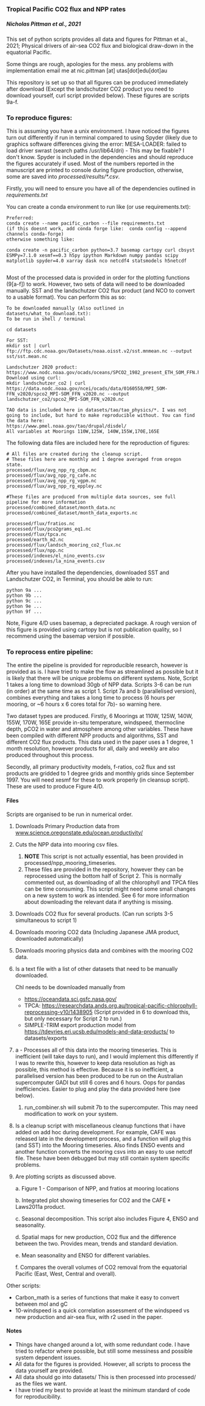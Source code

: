 ### Tropical Pacific CO2 flux and NPP rates

##### Nicholas Pittman et al., 2021

This set of python scripts provides all data and figures for Pittman et al., 2021; Physical drivers of air-sea CO2 flux and biological draw-down in the equatorial Pacific.

Some things are rough, apologies for the mess. any problems with implementation email me at nic.pittman [at] utas[dot]edu[dot]au

This repository is set up so that all figures can be produced immediately after download (Except the landschutzer CO2 product you need to download yourself, curl script provided below). These figures are scripts 9a-f. 



### To reproduce figures:

This is assuming you have a unix environment. I have noticed the figures turn out differently if run in terminal compared to using Spyder (likely due to graphics software differences giving the error: MESA-LOADER: failed to load driver swrast (search paths /usr/lib64/dri) - This may be fixable? I don't know. Spyder is included in the dependencies and should reproduce the figures accurately if used.  Most of the numbers reported in the manuscript are printed to console during figure production, otherwise, some are saved into *processed/results/\*.csv*.

Firstly, you will need to ensure you have all of the dependencies outlined in *requirements.txt*

You can create a conda environment to run like (or use requirements.txt):

```
Preferred:
conda create --name pacific_carbon --file requirements.txt
(if this doesnt work, add conda forge like:  conda config --append channels conda-forge)
otherwise something like:

conda create -n pacific_carbon python=3.7 basemap cartopy curl cbsyst ESMPy=7.1.0 xesmf==0.3 h5py ipython Markdown numpy pandas scipy matplotlib spyder=4.0 xarray dask nco netcdf4 statsmodels h5netcdf


```

Most of the processed data is provided in order for the plotting functions (9[a-f]) to work. However, two sets of data will need to be downloaded manually. SST and the landschutzer CO2 flux product (and NCO to convert to a usable format). You can perform this as so:

```To download manually:
To be downloaded manually (Also outlined in datasets/what_to_download.txt):
To be run in shell / terminal

cd datasets

For SST:
mkdir sst | curl ftp://ftp.cdc.noaa.gov/Datasets/noaa.oisst.v2/sst.mnmean.nc --output sst/sst.mean.nc

Landschutzer 2020 product:
https://www.nodc.noaa.gov/ocads/oceans/SPCO2_1982_present_ETH_SOM_FFN.html
Download using curl:
mkdir landschutzer_co2 | curl https://data.nodc.noaa.gov/ncei/ocads/data/0160558/MPI_SOM-FFN_v2020/spco2_MPI-SOM_FFN_v2020.nc --output landschutzer_co2/spco2_MPI-SOM_FFN_v2020.nc

TAO data is included here in datasets/tao/tao_physics/*. I was not going to include, but hard to make reproducible without. You can find the data here:
https://www.pmel.noaa.gov/tao/drupal/disdel/
All variables at Moorings 110W,125W, 140W,155W,170E,165E
```



The following data files are included here for the reproduction of figures:

    # All files are created during the cleanup script.
    # These files here are monthly and 1 degree averaged from oregon state.
    processed/flux/avg_npp_rg_cbpm.nc 					
    processed/flux/avg_npp_rg_cafe.nc					
    processed/flux/avg_npp_rg_vgpm.nc					
    processed/flux/avg_npp_rg_eppley.nc 				
    
    #These files are produced from multiple data sources, see full pipeline for more information
    processed/combined_dataset/month_data.nc			
    processed/combined_dataset/month_data_exports.nc 	
    
    processed/flux/fratios.nc 							
    processed/flux/pco2grams_eq1.nc 					
    processed/flux/tpca.nc 								
    processed/earth_m2.nc							
    processed/flux/landsch_mooring_co2_flux.nc 		
    processed/flux/npp.nc								
    processed/indexes/el_nino_events.csv				
    processed/indexes/la_nina_events.csv

After you have installed the dependencies, downloaded SST and Landschutzer CO2, in Terminal, you should be able to run:

```
python 9a ... 
python 9b ...
python 9c ...
python 9e ...
python 9f ...
```

Note, Figure 4/D uses basemap, a depreciated package. A rough version of this figure is provided using cartopy but is not publication quality, so I recommend using the basemap version if possible. 

### To reprocess entire pipeline:

The entire the pipeline is provided for reproducible research, however is provided as is. I have tried to make the flow as streamlined as possible but it is likely that there will be unique problems on different systems. Note, Script 1 takes a long time to download 30gb of NPP data. Scripts 3-6 can be run (in order) at the same time as script 1. Script 7a and b (parallelised version), combines everything and takes a long time to process (6 hours per mooring, or ~6 hours x 6 cores total for 7b)- so warning here. 

Two dataset types are produced. Firstly, 6 Moorings at 110W, 125W, 140W, 155W, 170W, 165E provide in-situ temperature, windspeed, thermocline depth, pCO2 in water and atmosphere among other variables. These have been compiled with different NPP products and algorithms, SST and different CO2 flux products. This data used in the paper uses a 1 degree, 1 month resolution, however products for all, daily and weekly are also produced throughout this process. 

Secondly, all primary productivity models, f-ratios, co2 flux and sst products are gridded to 1 degree grids and monthly grids since September 1997. You will need xesmf for these to work properly (in cleansup script). These are used to produce Figure 4/D.

#### Files

Scripts are organised to be run in numerical order. 

1. Downloads Primary Production data from www.science.oregonstate.edu/ocean.productivity/

2. Cuts the NPP data into mooring csv files. 

   1. **NOTE** This script is not actually essential, has been provided in processed/npp_mooring_timeseries.
   2. These files are provided in the repository, however they can be reprocessed using the bottom half of Script 2. This is normally commented out, as downloading of all the chlorophyll and TPCA files can be time consuming. This script might need some small changes on a new system to work as intended. See 6 for more information about downloading the relevant data if anything is missing.

3. Downloads CO2 flux for several products. (Can run scripts 3-5 simultaneous to script 1)

4. Downloads mooring CO2 data (Including Japanese JMA product, downloaded automatically)

5. Downloads mooring physics data and combines with the mooring CO2 data.

6. Is a text file with a list of other datasets that need to be manually downloaded.

   Chl needs to be downloaded manually from 

   - https://oceandata.sci.gsfc.nasa.gov/ 
   - TPCA: https://researchdata.ands.org.au/tropical-pacific-chlorophyll-reprocessing-v10/1438905 (Script provided in 6 to download this, but only necessary for Script 2 to run.)
   - SIMPLE-TRIM export production model from  https://tdevries.eri.ucsb.edu/models-and-data-products/ to datasets/exports

7. a - Processes all of this data into the mooring timeseries. This is inefficient (will take days to run), and I would implement this differently if I was to rewrite this, however to keep data resolution as high as possible, this method is effective. Because it is so inefficient, a parallelised version has been produced to be run on the Australian supercomputer GADI but still 6 cores and 6 hours. Oops for pandas inefficiencies. Easier to plug and play the data provided here (see below). 

   1. run_combiner.sh will submit 7b to the supercomputer. This may need modification to work on your system.

8. Is a cleanup script with miscellaneous cleanup functions that i have added on add hoc during development. For example, CAFE was released late in the development process, and a function will plug this (and SST) into the Mooring timeseries.  Also finds ENSO events and another function converts the mooring csvs into an easy to use netcdf file. These have been debugged but may still contain system specific problems. 

9. Are plotting scripts as discussed above.

   a. Figure 1 - Comparison of NPP, and fratios at mooring locations

   b. Integrated plot showing timeseries for CO2 and the CAFE * Laws2011a product.

   c. Seasonal decomposition. This script also includes Figure 4, ENSO and seasonality.

   d. Spatial maps for new production, CO2 flux and the difference between the two. Provides mean, trends and standard deviation.

   e. Mean seasonality and ENSO for different variables.

   f. Compares the overall volumes of CO2 removal from the equatorial Pacific (East, West, Central and overall).

Other scripts:

- Carbon_math is a series of functions that make it easy to convert between mol and gC
- 10-windspeed is a quick correlation assessment of the windspeed vs new production and air-sea flux, with r2 used in the paper.



#### Notes

- Things have changed around a lot, with some redundant code. I have tried to refactor where possible, but still some messiness and possible system dependent issues. 
- All data for the figures is provided. However, all scripts to process the data yourself are provided. 
- All data should go into datasets/ This is then processed into processed/ as the files we want.
- I have tried my best to provide at least the minimum standard of code for reproducibility. 
